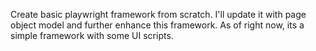 Create basic playwright framework from scratch. I'll update it with page object model and further enhance this framework. As of right now, its a simple framework with some UI scripts.
